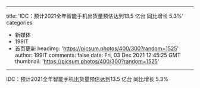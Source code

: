 
---
title: 'IDC：预计2021全年智能手机出货量预估达到13.5 亿台 同比增长 5.3%'
categories: 
 - 新媒体
 - 199IT
 - 首页更新
headimg: 'https://picsum.photos/400/300?random=1525'
author: 199IT
comments: false
date: Fri, 03 Dec 2021 12:45:25 GMT
thumbnail: 'https://picsum.photos/400/300?random=1525'
---

<div>   
IDC：预计2021全年智能手机出货量预估达到13.5 亿台 同比增长 5.3%  
</div>
            